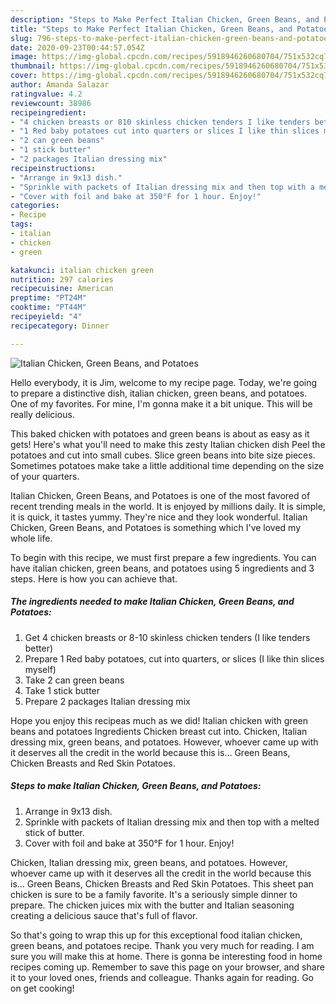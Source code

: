 ```yaml
---
description: "Steps to Make Perfect Italian Chicken, Green Beans, and Potatoes"
title: "Steps to Make Perfect Italian Chicken, Green Beans, and Potatoes"
slug: 796-steps-to-make-perfect-italian-chicken-green-beans-and-potatoes
date: 2020-09-23T00:44:57.054Z
image: https://img-global.cpcdn.com/recipes/5918946260680704/751x532cq70/italian-chicken-green-beans-and-potatoes-recipe-main-photo.jpg
thumbnail: https://img-global.cpcdn.com/recipes/5918946260680704/751x532cq70/italian-chicken-green-beans-and-potatoes-recipe-main-photo.jpg
cover: https://img-global.cpcdn.com/recipes/5918946260680704/751x532cq70/italian-chicken-green-beans-and-potatoes-recipe-main-photo.jpg
author: Amanda Salazar
ratingvalue: 4.2
reviewcount: 38986
recipeingredient:
- "4 chicken breasts or 810 skinless chicken tenders I like tenders better"
- "1 Red baby potatoes cut into quarters or slices I like thin slices myself"
- "2 can green beans"
- "1 stick butter"
- "2 packages Italian dressing mix"
recipeinstructions:
- "Arrange in 9x13 dish."
- "Sprinkle with packets of Italian dressing mix and then top with a melted stick of butter."
- "Cover with foil and bake at 350°F for 1 hour. Enjoy!"
categories:
- Recipe
tags:
- italian
- chicken
- green

katakunci: italian chicken green 
nutrition: 297 calories
recipecuisine: American
preptime: "PT24M"
cooktime: "PT44M"
recipeyield: "4"
recipecategory: Dinner

---
```



![Italian Chicken, Green Beans, and Potatoes](https://img-global.cpcdn.com/recipes/5918946260680704/751x532cq70/italian-chicken-green-beans-and-potatoes-recipe-main-photo.jpg)

Hello everybody, it is Jim, welcome to my recipe page. Today, we're going to prepare a distinctive dish, italian chicken, green beans, and potatoes. One of my favorites. For mine, I'm gonna make it a bit unique. This will be really delicious.

This baked chicken with potatoes and green beans is about as easy as it gets! Here&#39;s what you&#39;ll need to make this zesty Italian chicken dish Peel the potatoes and cut into small cubes. Slice green beans into bite size pieces. Sometimes potatoes make take a little additional time depending on the size of your quarters.

Italian Chicken, Green Beans, and Potatoes is one of the most favored of recent trending meals in the world. It is enjoyed by millions daily. It is simple, it is quick, it tastes yummy. They're nice and they look wonderful. Italian Chicken, Green Beans, and Potatoes is something which I've loved my whole life.


To begin with this recipe, we must first prepare a few ingredients. You can have italian chicken, green beans, and potatoes using 5 ingredients and 3 steps. Here is how you can achieve that.

<!--inarticleads1-->

##### The ingredients needed to make Italian Chicken, Green Beans, and Potatoes:

1. Get 4 chicken breasts or 8-10 skinless chicken tenders (I like tenders better)
1. Prepare 1 Red baby potatoes, cut into quarters, or slices (I like thin slices myself)
1. Take 2 can green beans
1. Take 1 stick butter
1. Prepare 2 packages Italian dressing mix


Hope you enjoy this recipeas much as we did! Italian chicken with green beans and potatoes Ingredients Chicken breast cut into. Chicken, Italian dressing mix, green beans, and potatoes. However, whoever came up with it deserves all the credit in the world because this is… Green Beans, Chicken Breasts and Red Skin Potatoes. 

<!--inarticleads2-->

##### Steps to make Italian Chicken, Green Beans, and Potatoes:

1. Arrange in 9x13 dish.
1. Sprinkle with packets of Italian dressing mix and then top with a melted stick of butter.
1. Cover with foil and bake at 350°F for 1 hour. Enjoy!


Chicken, Italian dressing mix, green beans, and potatoes. However, whoever came up with it deserves all the credit in the world because this is… Green Beans, Chicken Breasts and Red Skin Potatoes. This sheet pan chicken is sure to be a family favorite. It&#39;s a seriously simple dinner to prepare. The chicken juices mix with the butter and Italian seasoning creating a delicious sauce that&#39;s full of flavor. 

So that's going to wrap this up for this exceptional food italian chicken, green beans, and potatoes recipe. Thank you very much for reading. I am sure you will make this at home. There is gonna be interesting food in home recipes coming up. Remember to save this page on your browser, and share it to your loved ones, friends and colleague. Thanks again for reading. Go on get cooking!
